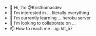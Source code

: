 - 👋 Hi, I’m @Kristhomasdev
- 👀 I’m interested in ... literally everything
- 🌱 I’m currently learning ... heroku server
- 💞️ I’m looking to collaborate on ...
- 📫 How to reach me ...ig: klt_57

<!---
Kristhomasdev/Kristhomasdev is a ✨ special ✨ repository because its `README.md` (this file) appears on your GitHub profile.
You can click the Preview link to take a look at your changes.
--->
